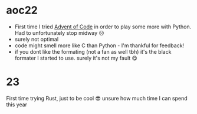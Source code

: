 # aoc22
- First time I tried [Advent of Code](https://adventofcode.com/2022) in order to play some more with Python. Had to unfortunately stop midway ☹️
- surely not optimal
- code might smell more like C than Python - I'm thankful for feedback!
- if you dont like the formating (not a fan as well tbh) it's the black formater I started to use. surely it's not my fault 😋

# 23
First time trying Rust, just to be cool 😎 unsure how much time I can spend this year